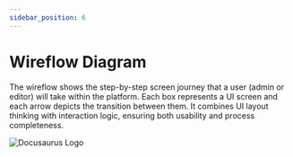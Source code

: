 ```yaml
---
sidebar_position: 6
---
```


# Wireflow Diagram


The wireflow shows the step-by-step screen journey that a user (admin or editor) will take within the platform. Each box represents a UI screen and each arrow depicts the transition between them. It combines UI layout thinking with interaction logic, ensuring both usability and process completeness.

![Docusaurus Logo](/img/docusaurus.png)
